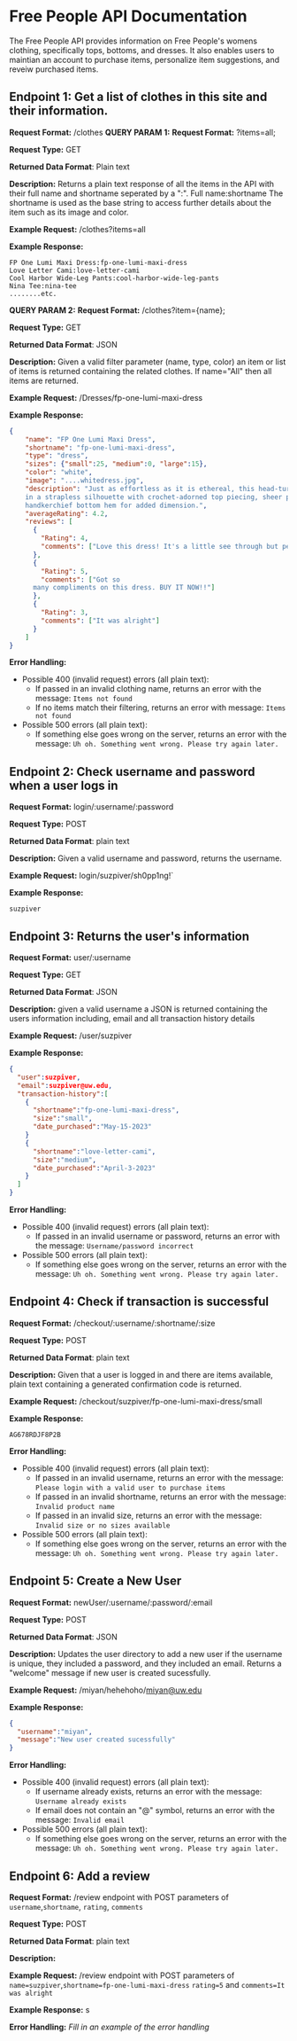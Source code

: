 # Free People API Documentation
The Free People API provides information on Free People's womens clothing, specifically tops, bottoms, and dresses. It also enables users to maintian an account to purchase items, personalize item suggestions, and reveiw purchased items.

## Endpoint 1: Get a list of clothes in this site and their information.
**Request Format:** /clothes
**QUERY PARAM 1:**
**Request Format:** ?items=all;

**Request Type:** GET

**Returned Data Format**: Plain text

**Description:** Returns a plain text response of all the items in the API with their full name and shortname seperated by a ":".
  Full name:shortname
The shortname is used as the base string to access further details about the item such as its image and color.

**Example Request:** /clothes?items=all

**Example Response:**
```
FP One Lumi Maxi Dress:fp-one-lumi-maxi-dress
Love Letter Cami:love-letter-cami
Cool Harbor Wide-Leg Pants:cool-harbor-wide-leg-pants
Nina Tee:nina-tee
........etc.
```

**QUERY PARAM 2:**
**Request Format:** /clothes?item={name};

**Request Type:** GET

**Returned Data Format**: JSON

**Description:** Given a valid filter parameter (name, type, color) an item or list of items is returned containing the related clothes. If name="All" then all items are returned.

**Example Request:** /Dresses/fp-one-lumi-maxi-dress

**Example Response:**
```json
{
    "name": "FP One Lumi Maxi Dress",
    "shortname": "fp-one-lumi-maxi-dress",
    "type": "dress",
    "sizes": {"small":25, "medium":0, "large":15},
    "color": "white",
    "image": "....whitedress.jpg",
    "description": "Just as effortless as it is ethereal, this head-turning maxi dress is featured
    in a strapless silhouette with crochet-adorned top piecing, sheer piecing at center, and
    handkerchief bottom hem for added dimension.",
    "averageRating": 4.2,
    "reviews": [
      {
        "Rating": 4,
        "comments": ["Love this dress! It's a little see through but perfect for summer."]
      },
      {
        "Rating": 5,
        "comments": ["Got so
      many compliments on this dress. BUY IT NOW!!"]
      },
      {
        "Rating": 3,
        "comments": ["It was alright"]
      }
    ]
}
```

**Error Handling:**
- Possible 400 (invalid request) errors (all plain text):
  - If passed in an invalid clothing name, returns an error with the message: `Items not found`
  - If no items match their filtering, returns an error with message: `Items not found`
- Possible 500 errors (all plain text):
  - If something else goes wrong on the server, returns an error with the message: `Uh oh. Something went wrong. Please try again later.`

## Endpoint 2: Check username and password when a user logs in
**Request Format:** login/:username/:password

**Request Type:** POST

**Returned Data Format**: plain text

**Description:** Given a valid username and password, returns the username.

**Example Request:** login/suzpiver/sh0pp1ng!`

**Example Response:**
```
suzpiver
```

## Endpoint 3: Returns the user's information
**Request Format:** user/:username

**Request Type:** GET

**Returned Data Format**: JSON

**Description:** given a valid username a JSON is returned containing the users information including, email and all transaction history details

**Example Request:** /user/suzpiver

**Example Response:**
```json
{
  "user":suzpiver,
  "email":suzpiver@uw.edu,
  "transaction-history":[
    {
      "shortname":"fp-one-lumi-maxi-dress",
      "size":"small",
      "date_purchased":"May-15-2023"
    }
    {
      "shortname":"love-letter-cami",
      "size":"medium",
      "date_purchased":"April-3-2023"
    }
  ]
}
```

**Error Handling:**
- Possible 400 (invalid request) errors (all plain text):
  - If passed in an invalid username or password, returns an error with the message: `Username/password incorrect`
- Possible 500 errors (all plain text):
  - If something else goes wrong on the server, returns an error with the message: `Uh oh. Something went wrong. Please try again later.`

## Endpoint 4: Check if transaction is successful
**Request Format:** /checkout/:username/:shortname/:size

**Request Type:** POST

**Returned Data Format**: plain text

**Description:** Given that a user is logged in and there are items available, plain text containing a generated confirmation code is returned.

**Example Request:** /checkout/suzpiver/fp-one-lumi-maxi-dress/small

**Example Response:**
```
AG678RDJF8P2B
```

**Error Handling:**
- Possible 400 (invalid request) errors (all plain text):
  - If passed in an invalid username, returns an error with the message: `Please login with a valid user to purchase items`
  - If passed in an invalid shortname, returns an error with the message: `Invalid product name`
  - If passed in an invalid size, returns an error with the message: `Invalid size or no sizes available`
- Possible 500 errors (all plain text):
  - If something else goes wrong on the server, returns an error with the message: `Uh oh. Something went wrong. Please try again later.`

## Endpoint 5: Create a New User
**Request Format:** newUser/:username/:password/:email

**Request Type:** POST

**Returned Data Format**: JSON

**Description:** Updates the user directory to add a new user if the username is unique, they included a password, and they included an email. Returns a "welcome" message if new user is created sucessfully.

**Example Request:** /miyan/hehehoho/miyan@uw.edu

**Example Response:**
```json
{
  "username":"miyan",
  "message":"New user created sucessfully"
}
```

**Error Handling:**
- Possible 400 (invalid request) errors (all plain text):
  - If username already exists, returns an error with the message: `Username already exists`
  - If email does not contain an "@" symbol, returns an error with the message: `Invalid email`
- Possible 500 errors (all plain text):
  - If something else goes wrong on the server, returns an error with the message: `Uh oh. Something went wrong. Please try again later.`

## Endpoint 6: Add a review
**Request Format:** /review endpoint with POST parameters of `username`,`shortname`, `rating`, `comments`

**Request Type:** POST

**Returned Data Format**: plain text

**Description:**

**Example Request:** /review endpoint with POST parameters of `name=suzpiver`,`shortname=fp-one-lumi-maxi-dress` `rating=5` and `comments=It was alright`

**Example Response:**
s



**Error Handling:**
*Fill in an example of the error handling*
